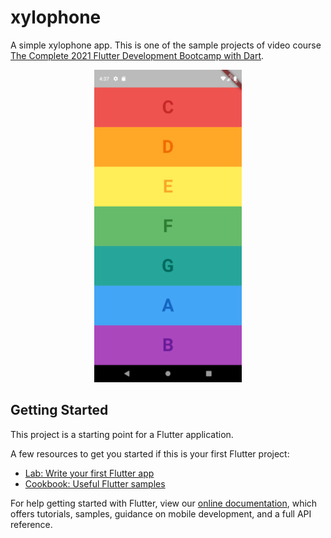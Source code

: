 # xylophone

A simple xylophone app. This is one of the sample projects of video course [The Complete 2021 Flutter Development Bootcamp with Dart](https://www.appbrewery.co/p/flutter-development-bootcamp-with-dart).

<center>
<img src='screenshot.png' height=500px/>
</center>

## Getting Started

This project is a starting point for a Flutter application.

A few resources to get you started if this is your first Flutter project:

- [Lab: Write your first Flutter app](https://flutter.dev/docs/get-started/codelab)
- [Cookbook: Useful Flutter samples](https://flutter.dev/docs/cookbook)

For help getting started with Flutter, view our
[online documentation](https://flutter.dev/docs), which offers tutorials,
samples, guidance on mobile development, and a full API reference.
